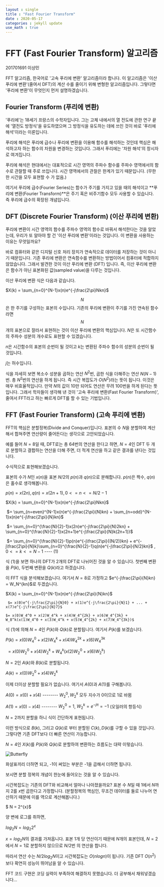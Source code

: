 ```yaml
---
layout : single
title : "Fast Fourier Transform"
date : 2020-05-17
categories : jekyll update
use_math : true
---
```




# FFT (Fast Fourier Transform) 알고리즘

201701691 이상민



FFT 알고리즘, 한국어로 '고속 푸리에 변환' 알고리즘이라 합니다. 이 알고리즘은 '이산 푸리에 변환'(줄여서 DFT)의 계산 수를 줄이기 위해 변형한 알고리즘입니다. 그렇다면 '푸리에 변환'이 무엇인지 먼저 설명하겠습니다.



## Fourier Transform (푸리에 변환)

'푸리에'는 18세기 프랑스의 수학자입니다. 그는 고체 내에서의 열 전도에 관한 연구 끝에 '열전도 방정식'을 유도하였으며 그 방정식을 유도하는 데에 쓰인 것이 바로 '푸리에 해석'이라는 이론입니다.



푸리에 해석은 푸리에 급수나 푸리에 변환을 이용해 함수를 해석하는 것인데 핵심은 해석하고자 하는 함수의 차원을 변경하는 것입니다. 그래서 푸리에는 '차원 해석'의 창시자로 여겨집니다.



푸리에 해석은 현대에서는 대표적으로 시간 영역의 주파수 함수를 주파수 영역에서의 함수로 관찰할 때 주로 쓰입니다. 시간 영역에서의 관찰은 한계가 있기 때문입니다. (무한한 시간을 모두 표현할 수 가 없음.)



여기서 푸리에 급수(Fourier Series)는 함수가 주기를 가지고 있을 때의 해석이고 **푸리에 변환(Fourier Transform)**은 주기 혹은 비주기함수 모두 사용할 수 있습니다. 즉 푸리에 급수의 확장된 개념입니다.



## DFT (Discrete Fourier Transform) (이산 푸리에 변환)

푸리에 변환이 시간 영역의 함수를 주파수 영역의 함수로 바꿔서 해석한다는 것을 알았는데, 우리가 또 알아야 할 건 '이산 푸리에 변환'이라는 것입니다. 이 변환을 사용하는 이유는 무엇일까요?



바로 컴퓨터와 같은 디지털 신호 처리 장치가 연속적으로 데이터를 저장하는 것이 아니기 때문입니다. 기존 푸리에 변환은 연속함수를 변환하는 방법이어서 컴퓨터에 적합하지 않았습니다. 그래서 발견한 것이 이산 푸리에 변환 (DFT) 입니다. 즉, 이산 푸리에 변환은 함수가 아닌 표본화된 값(sampled value)을 다루는 것입니다.



이산 푸리에 변환 식은 다음과 같습니다.



$X(k) = \sum_{n=0}^{N-1}x(n)e^{-j\frac{2\pi}Nkn}$



$$N$$은 한 주기를 구성하는 표본의 수입니다. 기존의 푸리에 변환이 주기를 가진 연속된 함수라면 $$N$$개의 표본으로 잘라서 표현하는 것이 이산 푸리에 변환의 핵심입니다. $N$은 또 시간함수의 주파수 성분의 개수로도 표현할 수 있겠습니다.

$n$은 시간함수의 표본의 순번이 될 것이고 $k$는 변환된 주파수 함수의 성분의 순번이 될 것입니다.

$j$는 허수입니다.



식을 자세히 보면 복소수 성분을 곱하는 연산 $N^2$번, 곱한 식을 더해주는 연산 $N(N-1)$번. 총 $N^2$번의 연산을 하게 됩니다. 즉 시간 복잡도가 $O(N^2)$라는 뜻이 됩니다. 이것은 매우 비효율적입니다. 만약 $N$의 값이 10만 되어도 연산은 무려 100번을 하게 된다는 뜻입니다. 그래서 학자들이 생각해 낸 것이 '고속 푸리에 변환(Fast Fourier Transform)', 줄여서 FFT라고 하는 빠르게 DFT를 할 수 있는 기법입니다.



## FFT (Fast Fourier Transform) (고속 푸리에 변환)



FFT의 핵심은 분할정복(Divide and Conquer)입니다. 표본의 수 $N$을 분할하여 계산해서 합쳐주면 연산량이 줄어든다는 생각으로 고안되었습니다.

예를 들어 $N=8$일 때, DFT로는 총 64번의 연산을 한다고 하면, $N=4$인 DFT 두 개로 분할하고 결합하는 연산을 더해 주면, 더 적게 연산을 하고 같은 결과를 낸다는 것입니다.

수식적으로 표현해보겠습니다.



표본의 수가 $N$인 $x(n)$을 표본 $N/2$의 $p(n)$과 $q(n)$으로 분해합니다. $p(n)$은 짝수, $q(n)$은 홀수로 생각해봅니다.



$p(n) = x(2n), q(n) = x(2n+1), 0<=n<=N/2 -1$



$X(k) = \sum_{n=0}^{N-1}x(n)e^{-j\frac{2\pi}Nkn}$

​			$= \sum_{n=even}^{N-1}x(n)e^{-j\frac{2\pi}{N}kn} + \sum_{n=odd}^{N-1}x(n)e^{-j\frac{2\pi}{N}kn}$

​			$= \sum_{n=0}^{\frac{N}{2}-1}x(2n)e^{-j\frac{2\pi}{N}2kn} + \sum_{n=0}^{\frac{N}{2}-1}x(2n+1)e^{-j\frac{2\pi}{N}k(2n+1)}$

​			$= \sum_{n=0}^{\frac{N}{2}-1}p(n)e^{-j\frac{2\pi}{(N/2)}kn} + e^{-j\frac{2\pi}{N}k}\sum_{n=0}^{\frac{N}{2}-1}q(n)e^{-j\frac{2\pi}{N/2}kn}$ , $0<=k<=N-1$         ---- (1)



식 (1)을 보면 하나의 DFT가 2개의 DFT로 나뉘어진 것을 알 수 있습니다. 첫번째 변환을 $P(k)$, 두번째 변환을 $Q(k)$라고 하겠습니다.



이 FFT 식을 분석해보겠습니다. 여기서 $N=8$로 가정하고 $e^{-j\frac{2\pi}{N}kn} = W_N^{kn}$로 두겠습니다. 

$X(k) = \sum_{n=0}^{N-1}x(n)e^{-j\frac{2\pi}{N}kn}$

 	 $= x(0)e^{-j\frac{2\pi}{N}0} + x(1)e^{-j\frac{2\pi}{N}1} + ... + x(7)e^{-j\frac{2\pi}{N}7}$

  	$= x(0)W_4^0 + x(2)W_4^k + x(4)W_4^{2k} + x(6)W_4^{3k} + W_8^k(x(1)W_4^0 + x(3)W_4^k + x(5)W_4^{2k} + x(7)W_4^{3k})$



식 (1)에 의해 $N=4$인 $P(k)$와 $Q(k)$로 분할됩니다. 여기서 $P(k)$를 보겠습니다.

$P(k) = x(0)W_4^0 + x(2)W_4^k + x(4)W_4^{2k} + x(6)W_4^{3k}$

​		  $= x(0)W_2^0 + x(4)W_2^k + W_4^k(x(2)W_2^0 + x(6)W_2^k)$



$N=2$인 $A(k)$와 $B(k)$로 분할됩니다.

$A(k) = x(0)W_2^0 + x(4)W_2^k$



이제 더이상 분할할 필요가 없습니다. 여기서 $A(0)$과 $A(1)$를 구해봅니다.

$A(0) = x(0) + x(4)$   -------- $W_2^0, W_2^k$ 모두 지수가 0이므로 1로 바뀜

$A(1) = x(0) - x(4)$   -------- $W_2^0 = 1$, $W_2^k = e^{-j\pi} = -1$ (오일러의 항등식)



$N=2$까지 분할을 하니 식이 간단하게 표현됩니다.

이런 방식으로 $B(k)$, 그리고 $Q(k)$로 부터 분할된 $C(k), D(k)$를 구할 수 있을 것입니다. 그렇다면 기존 DFT보다 더 빠른 연산이 가능합니다.



$N=4$인 $X(k)$를 $P(k)$와 $Q(k)$로 분할하여 변환하는 흐름도는 대략 이렇습니다.

![Butterfly](C:\Users\이상민\my-awesome-site\image\Butterfly.jpg)

화살표끼리 더하면 되고, -1이 써있는 부분은 -1을 곱해서 더하면 됩니다.

보시면 분할 정복의 개념이 한눈에 들어오는 것을 알 수 있습니다.



시간복잡도는 기존의 DFT와 비교해서 얼마나 나아졌을까요?  표본 수 $N$일 때 1에서 $N$까지 2를 $x$번 곱한다고 가정합니다. (분할정복의 핵심인, 무조건 데이터를 둘로 나누어 연산하기 때문에 이를 역으로 계산해봅니다.)

$ N = 2^{x}$

양 변에 로그를 취하면, 

$log_{2}N = log_{2}{2^x}$

$x = log_{2}N$의 결과를 가져옵니다. 표본 1개 당 연산이기 때문에 $N$개의 표본인데, $N=2$에서 $N=1$로 분할하지 않으므로 $N/2$번 의 연산을 합니다.

따라서 연산 수는 $N/2log_{2}N$이고 시간복잡도는 $O(nlogn)$이 됩니다. 기존 DFT $O(n^2)$보다 확연히 성능이 뛰어남을 알 수 있습니다.





FFT 코드 구현은 코딩 실력이 부족하여 해결하지 못했습니다. 더 공부해서 채워넣겠습니다...







